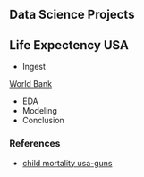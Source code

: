 ## Data Science Projects

## Life Expectency USA

* Ingest

[World Bank](https://data.worldbank.org/indicator/SP.DYN.LE00.IN)

* EDA
* Modeling
* Conclusion


### References

* [child mortality usa-guns](https://www.kff.org/global-health-policy/issue-brief/child-and-teen-firearm-mortality-in-the-u-s-and-peer-countries/)
